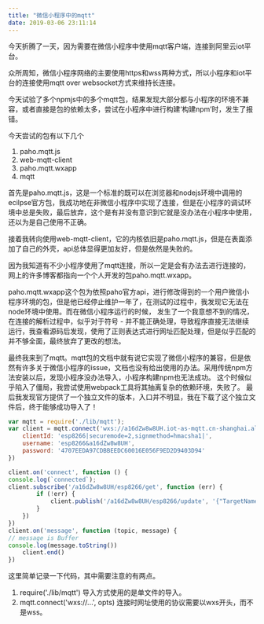 ```yaml
---
title: "微信小程序中的mqtt"
date: 2019-03-06 23:11:14
---
```


今天折腾了一天，因为需要在微信小程序中使用mqtt客户端，连接到阿里云iot平台。

<!-- more -->

众所周知，微信小程序网络的主要使用https和wss两种方式，所以小程序和iot平台的连接使用mqtt over websocket方式来维持长连接。

今天试验了多个npmjs中的多个mqtt包，结果发现大部分都与小程序的环境不兼容，或者直接是包的依赖太多，尝试在小程序中进行构建‘构建npm’时，发生了报错。

今天尝试的包有以下几个

1. paho.mqtt.js
2. web-mqtt-client
3. paho.mqtt.wxapp
4. mqtt

首先是paho.mqtt.js，这是一个标准的既可以在浏览器和nodejs环境中调用的ecilpse官方包，我成功地在非微信小程序中实现了连接，但是在小程序的调试环境中总是失败，最后放弃，这个是有并没有意识到它就是没办法在小程序中使用，还以为是自己使用不正确。

接着我转向使用web-mqtt-client，它的内核依旧是paho.mqtt.js，但是在表面添加了自己的外壳，api总体显得更加友好，但是依然是失败的。

因为我知道有不少小程序使用了mqtt连接，所以一定是会有办法去进行连接的，网上的许多博客都指向一个个人开发的包paho.mqtt.wxapp。

paho.mqtt.wxapp这个包为依照paho官方api，进行修改得到的一个用户微信小程序环境的包，但是他已经停止维护一年了，在测试的过程中，我发现它无法在node环境中使用。而在微信小程序运行的时候， 发生了一个我意想不到的情况，在连接的解析过程中，似乎对于符号 - 并不能正确处理，导致程序直接无法继续运行，我查看源码后发现，使用了正则表达式进行网址匹配处理，但是似乎匹配的并不够全面，最终放弃了更改的想法。

最终我来到了mqtt。mqtt包的文档中就有说它实现了微信小程序的兼容，但是依然有许多关于微信小程序的issue，文档也没有给出使用的办法。采用传统npm方法安装以后，发现小程序没办法导入，小程序构建npm也无法成功。
这个时候似乎陷入了僵局，我尝试使用webpack工具将其抽离复杂的依赖环境，失败了。
最后我发现官方提供了一个独立文件的版本，入口并不明显，我在下载了这个独立文件后，终于能够成功导入了！


```js
var mqtt = require('./lib/mqtt');
var client = mqtt.connect('wxs://a16dZw8w8UH.iot-as-mqtt.cn-shanghai.aliyuncs.com', {
    clientId: 'esp8266|securemode=2,signmethod=hmacsha1|',
    username: 'esp8266&a16dZw8w8UH',
    password: '4707EEDA97CDBBEEDC60016E056F9ED2D9403D94'
})

client.on('connect', function () {
console.log(`connected`);
client.subscribe('/a16dZw8w8UH/esp8266/get', function (err) {
        if (!err) {
            client.publish('/a16dZw8w8UH/esp8266/update', '{"TargetName":"phone"}')
        }
    })
})
client.on('message', function (topic, message) {
// message is Buffer
console.log(message.toString())
    client.end()
})
```

这里简单记录一下代码，其中需要注意的有两点。
1. require('./lib/mqtt') 导入方式使用的是单文件的导入。
2. mqtt.connect('wxs://...', opts) 连接时网址使用的协议需要以wxs开头，而不是wss。

